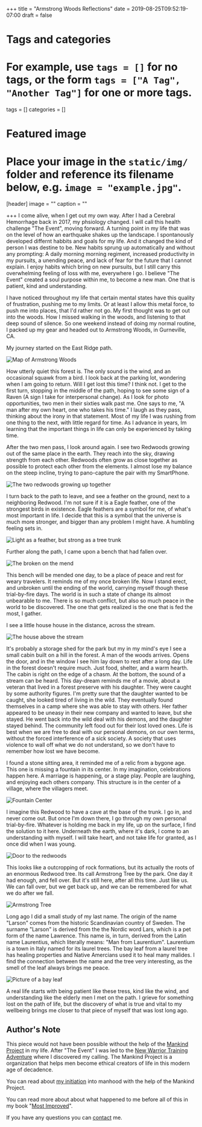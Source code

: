 +++
title = "Armstrong Woods Reflections"
date = 2019-08-25T09:52:19-07:00
draft = false

# Tags and categories
# For example, use `tags = []` for no tags, or the form `tags = ["A Tag", "Another Tag"]` for one or more tags.
tags = []
categories = []

# Featured image
# Place your image in the `static/img/` folder and reference its filename below, e.g. `image = "example.jpg"`.
[header]
image = ""
caption = ""

+++
I come alive, when I get out my own way. After I had a Cerebral Hemorrhage back in 2017, my phsiology changed. I will call this health challenge "The Event", moving forward. A turning point in my life that was on the level of how an earthquake shakes up the landscape. I spontanously developed differnt habbits and goals for my life. And it changed the kind of person I was destine to be.  New habits sprung up automatically and without any prompting:  A daily morning morning regiment, increased productivity in my pursuits, a unending peace, and lack of fear for the future that I cannot explain. I enjoy habits which bring on new pursuits, but I still carry this overwhelming feeling of loss with me, everywhere I go. I believe "The Event" created a soul purpose within me, to become a new man. One that is patient, kind and understanding.

I have noticed throughout my life that certain mental states have this quality of frustration, pushing me to my limits. Or at least I allow this metal force, to push me into places, that I'd rather not go. My first thought was to get out into the woods. How I missed walking in the woods, and listening to that deep sound of silence.  So one weekend instead of doing my normal routine, I packed up my gear and headed out to Armstrong Woods, in Gurneville, CA.

My journey started on the East Ridge path.

![Map of Armstrong Woods](/img/travelogues/armstrong-woods-reflections/map.png)

How utterly quiet this forest is. The only sound is the wind, and an occasional squawk from a bird. I look back at the parking lot, wondering when I am going to return. Will I get lost this time? I think not. I get to the first turn, stopping in the middle of the path, hoping to see some sign of a Raven (A sign I take for interpersonal change). As I look for photo opportunities, two men in their sixties walk past me. One says to me, "A man after my own heart, one who takes his time." I laugh as they pass, thinking about the irony in that statement. Most of my life I was rushing from one thing to the next, with little regard for time. As I advance in years, Im learning that the important things in life can only be experienced by taking time.

After the two men pass, I look around again. I see two Redwoods growing out of the same place in the earth. They reach into the sky, drawing strength from each other. Redwoods often grow as close together as possible to protect each other from the elements. I almost lose my balance on the steep incline, trying to pano-capture the pair with my SmartPhone.

![The two redwoods growing up together](/img/travelogues/armstrong-woods-reflections/two-redwoods.jpg) 

I turn back to the path to leave, and see a feather on the ground, next to a neighboring Redwood. I'm not sure if it is a Eagle feather, one of the strongest birds in existence. Eagle feathers are a symbol for me, of what's most important in life. I decide that this is a symbol that the universe is much more stronger, and bigger than any problem I might have. A humbling feeling sets in.

![Light as a feather, but strong as a tree trunk](/img/travelogues/armstrong-woods-reflections/feather.jpg)

Further along the path, I came upon a bench that had fallen over.

![The broken on the mend](/img/travelogues/armstrong-woods-reflections/bench.jpg)

This bench will be mended one day, to be a place of peace and rest for weary travelers. It reminds me of my once broken life. Now I stand erect, and unbroken until the ending of the world, carrying myself though these trial-by-fire days. The world is in such a state of change its almost unbearable to me. There is so much conflict, but also so much peace in the world to be discovered. The one that gets realized is the one that is fed the most, I gather.

I see a little house house in the distance, across the stream. 

![The house above the stream](/img/travelogues/armstrong-woods-reflections/cabin.jpg)

It's probably a storage shed for the park but my in my mind's eye I see a small cabin built on a hill in the forest. A man of the woods arrives. Opens the door, and in the window I see him lay down to rest after a long day. Life in the forest doesn't require much. Just food, shelter, and a warm hearth. The cabin is right on the edge of a chasm. At the bottom, the sound of a stream can be heard. This day-dream reminds me of a movie, about a veteran that lived in a forest preserve with his daughter. They were caught by some authority figures. I'm pretty sure that the daughter wanted to be caught, she looked tired of living in the wild. They eventually found themselves in a camp where she was able to stay with others. Her father appeared to be uneasy in their new company and wanted to leave, but she stayed. He went back into the wild deal with his demons, and the daughter stayed behind. The community left food out for their lost loved ones. Life is best when we are free to deal with our personal demons, on our own terms, without the forced interference of a sick society. A society that uses violence to wall off what we do not understand, so we don't have to remember how lost we have become.

I found a stone sitting area, it reminded me of a relic from a bygone age. This one is missing a fountain in its center. In my imagination, celebrations happen here.  A marriage is happening, or a stage play. People are laughing, and enjoying each others company. This structure is in the center of a village, where the villagers meet.

![Fountain Center](/img/travelogues/armstrong-woods-reflections/stone-sitting-place.jpg)

I imagine this Redwood to have a cave at the base of the trunk. I go in, and never come out. But once I'm down there, I go through my own personal trial-by-fire. Whatever is holding me back in my life, up on the surface, I find the solution to it here. Underneath the earth, where it's dark, I come to an understanding with myself. I will take heart, and not take life for granted, as I once did when I was young.

![Door to the redwoods](/img/travelogues/armstrong-woods-reflections/door.jpg)

This looks like a outcropping of rock formations, but its actually the roots of an enormous Redwood tree. Its call Armstrong Tree by the park. One day it had enough, and fell over. But it's still here, after all this time. Just like us. We can fall over, but we get back up, and we can be remembered for what we do after we fall.

![Armstrong Tree](/img/travelogues/armstrong-woods-reflections/roots-armstrong-tree.jpg)

Long ago I did a small study of my last name. The origin of the name "Larson" comes from the historic Scandinavian country of Sweden. The surname "Larson" is derived from the the Nordic word Lars, which is a pet form of the name Lawrence. This name is, in turn, derived from the Latin name Laurentius, which literally means: "Man from Laurentium". Laurentium is a town in Italy named for its laurel trees. The bay leaf from a laurel tree has healing properties and Native Amercians used it to heal many malides. I find the connection between the name and the tree very interesting, as the smell of the leaf always brings me peace.


![Picture of a bay leaf](/img/travelogues/armstrong-woods-reflections/leaves-bay.jpg)

A real life starts with being patient like these tress, kind like the wind, and understanding like the elderly men I met on the path. I grieve for something lost on the path of life, but the discovery of what is true and vital to my wellbeing brings me closer to that piece of myself that was lost long ago.

## Author's Note
This piece would not have been possible without the help of the [Mankind Project](http://mkp.org) in my life. After "The Event" I was led to the [New Warrior Training Adventure](https://mankindproject.org/new-warrior-training-adventure/) where I discovered my calling.  The Mankind Project is a organization that helps men become ethical creators of life in this modern age of decadence.

You can read about [my initiation](http://www.scottrlarson.com/testimonials/testimonial-mkp/) into manhood with the help of the Mankind Project.

You can read more about about what happened to me before all of this in my book "[Most Improved](http://www.scottrlarson.com/publications/publication-most-improved/)". 

If you have any questions you can [contact](/#contact) me.
